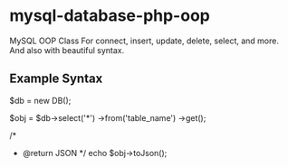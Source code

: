 # mysql-database-php-oop

MySQL OOP Class For connect, insert, update, delete, select, and more. And also with beautiful syntax.

## Example Syntax

$db = new DB();

$obj = $db->select('*')
            ->from('table_name')
            ->get();

/*
* @return JSON
*/
echo $obj->toJson();